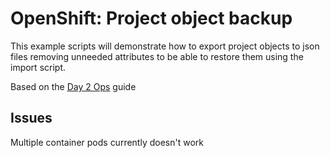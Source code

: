 OpenShift: Project object backup
================================
This example scripts will demonstrate how to export project objects to json files removing unneeded attributes to be able to restore them using the import script.

Based on the [Day 2 Ops](https://docs.openshift.org/latest/day_two_guide/project_level_tasks.html#back-up-a-project) guide

Issues
------
Multiple container pods currently doesn't work
